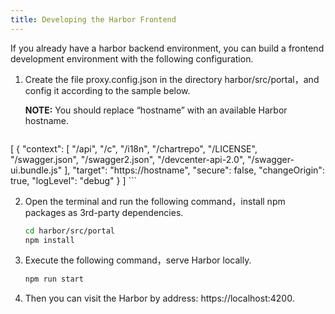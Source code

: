 ```yaml
---
title: Developing the Harbor Frontend
---
```


If you already have a harbor backend environment, you can build a frontend development environment with the following configuration.

1. Create the file proxy.config.json in the directory harbor/src/portal，and config it according to the sample below.

    **NOTE:** You should replace “hostname” with an available Harbor hostname.

    ```json
  [
    {
      "context": [
        "/api",
        "/c",
        "/i18n",
        "/chartrepo",
        "/LICENSE",
        "/swagger.json",
        "/swagger2.json",
        "/devcenter-api-2.0",
        "/swagger-ui.bundle.js"
      ],
      "target": "https://hostname",
      "secure": false,
      "changeOrigin": true,
      "logLevel": "debug"
    }
  ]
    ```

2. Open the terminal and run the following command，install npm packages as 3rd-party dependencies.

    ```sh
    cd harbor/src/portal
    npm install
    ```

3. Execute the following command，serve Harbor locally.

    ```sh
    npm run start
    ```

4. Then you can visit the Harbor by address: https://localhost:4200.
